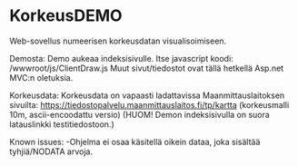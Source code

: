 # KorkeusDEMO
Web-sovellus numeerisen korkeusdatan visualisoimiseen.

Demosta:
Demo aukeaa indeksisivulle.
Itse javascript koodi: /wwwroot/js/ClientDraw.js
Muut sivut/tiedostot ovat tällä hetkellä Asp.net MVC:n oletuksia.

Korkeusdata:
Korkeusdata on vapaasti ladattavissa Maanmittauslaitoksen sivuilta:
https://tiedostopalvelu.maanmittauslaitos.fi/tp/kartta (korkeusmalli 10m, ascii-encoodattu versio)
(HUOM! Demon indeksisivulla on suora latauslinkki testitiedostoon.)

Known issues:
-Ohjelma ei osaa käsitellä oikein dataa, joka sisältää tyhjiä/NODATA arvoja.